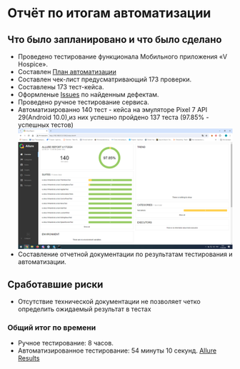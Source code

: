 # Отчёт по итогам автоматизации
## Что было запланировано и что было сделано
- Проведено тестирование функционала Мобильного приложения «V Hospice».
- Составлен [План автоматизации](https://github.com/TIgorT/QADiplomMobileApplicationVH/blob/main/Plan.md)
- Составлен чек-лист предусматривающий 173 проверки.
- Составлены 173 тест-кейса.
- Оформленые [Issues](https://github.com/TIgorT/QADiplomMobileApplicationVH/issues) по найденным дефектам.
- Проведено ручное тестирование сервиса.
- Автоматизированно 140 тест - кейса на эмуляторе  Pixel 7 API 29(Android 10.0),из них успешно пройдено 137 теста (97.85% - успешных тестов)
  ![](https://github.com/TIgorT/QADiplomMobileApplicationVH/blob/main/Allure%20Report.png)
- Составление отчетной документации по результатам тестирования и автоматизации.
## Сработавшие риски
- Отсутствие технической документации не позволяет четко определить ожидаемый результат в тестах
### Общий итог по времени
- Ручное тестирование: 8 часов.
- Автоматизированное тестирование: 54 минуты 10 секунд.
  [Allure Results](https://github.com/TIgorT/QADiplomMobileApplicationVH/blob/main/allure-results.rar)